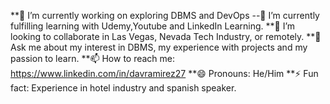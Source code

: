 **🔭 I’m currently working on exploring DBMS and DevOps
--🌱 I’m currently fulfilling learning with Udemy,Youtube and LinkedIn Learning.
**🤔  I’m looking to collaborate in Las Vegas, Nevada Tech Industry, or remotely.
**💬 Ask me about my interest in DBMS, my experience with projects and my passion to learn.
**📫 How to reach me: https://www.linkedin.com/in/davramirez27
**😄 Pronouns: He/Him
**⚡ Fun fact: Experience in hotel industry and spanish speaker. 
